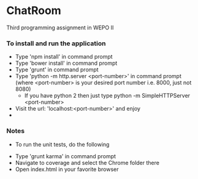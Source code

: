 # ChatRoom
Third programming assignment in WEPO II

### To install and run the application
* Type 'npm install' in command prompt
* Type 'bower install' in command prompt
* Type 'grunt' in command prompt
* Type 'python -m http.server \<port-number\>' in command prompt (where \<port-number\> is your desired port number i.e. 8000, just not 8080)
  + If you have python 2 then just type python -m SimpleHTTPServer \<port-number\>
* Visit the url: 'localhost:\<port-number\>' and enjoy
* 

### Notes
* To run the unit tests, do the following
 + Type 'grunt karma' in command prompt
 + Navigate to coverage and select the Chrome folder there
 + Open index.html in your favorite browser
